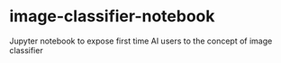 # image-classifier-notebook
Jupyter notebook to expose first time AI users to the concept of image classifier
